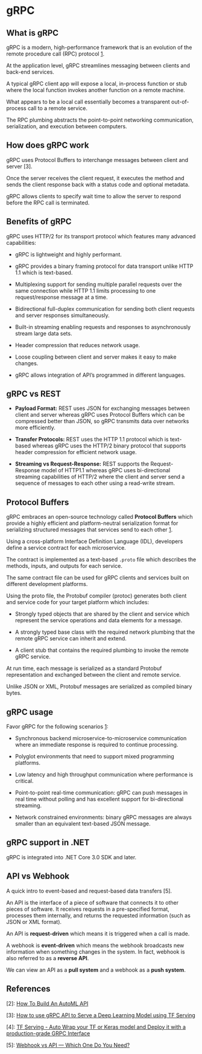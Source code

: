 # gRPC

## What is gRPC

gRPC is a modern, high-performance framework that is an evolution of the remote procedure call (RPC) protocol [1].

At the application level, gRPC streamlines messaging between clients and back-end services.

A typical gRPC client app will expose a local, in-process function or stub where the local function invokes another function on a remote machine.

What appears to be a local call essentially becomes a transparent out-of-process call to a remote service.

The RPC plumbing abstracts the point-to-point networking communication, serialization, and execution between computers.

## How does gRPC work

gRPC uses Protocol Buffers to interchange messages between client and server [3].

Once the server receives the client request, it executes the method and sends the client response back with a status code and optional metadata.

gRPC allows clients to specify wait time to allow the server to respond before the RPC call is terminated.

## Benefits of gRPC

gRPC uses HTTP/2 for its transport protocol which features many advanced capabilities:

- gRPC is lightweight and highly performant.

- gRPC provides a binary framing protocol for data transport unlike HTTP 1.1 which is text-based.

- Multiplexing support for sending multiple parallel requests over the same connection while HTTP 1.1 limits processing to one request/response message at a time.

- Bidirectional full-duplex communication for sending both client requests and server responses simultaneously.

- Built-in streaming enabling requests and responses to asynchronously stream large data sets.

- Header compression that reduces network usage.

- Loose coupling between client and server makes it easy to make changes.

- gRPC allows integration of API’s programmed in different languages.

## gRPC vs REST

- **Payload Format:** REST uses JSON for exchanging messages between client and server whereas gRPC uses Protocol Buffers which can be compressed better than JSON, so gRPC transmits data over networks more efficiently.

-  **Transfer Protocols:** REST uses the HTTP 1.1 protocol which is text-based whereas gRPC uses the HTTP/2 binary protocol that supports header compression for efficient network usage.

- **Streaming vs Request-Response:** REST supports the Request-Response model of HTTP1.1 whereas gRPC uses bi-directional streaming capabilities of HTTP/2 where the client and server send a sequence of messages to each other using a read-write stream.

## Protocol Buffers

gRPC embraces an open-source technology called **Protocol Buffers** which provide a highly efficient and platform-neutral serialization format for serializing structured messages that services send to each other [1].

Using a cross-platform Interface Definition Language (IDL), developers define a service contract for each microservice.

The contract is implemented as a text-based `.proto` file which describes the methods, inputs, and outputs for each service.

The same contract file can be used for gRPC clients and services built on different development platforms.


Using the proto file, the Protobuf compiler (protoc) generates both client and service code for your target platform which includes:

- Strongly typed objects that are shared by the client and service which represent the service operations and data elements for a message.

- A strongly typed base class with the required network plumbing that the remote gRPC service can inherit and extend.

- A client stub that contains the required plumbing to invoke the remote gRPC service.

At run time, each message is serialized as a standard Protobuf representation and exchanged between the client and remote service.

Unlike JSON or XML, Protobuf messages are serialized as compiled binary bytes.


## gRPC usage

Favor gRPC for the following scenarios [1]:

- Synchronous backend microservice-to-microservice communication where an immediate response is required to continue processing.

- Polyglot environments that need to support mixed programming platforms.

- Low latency and high throughput communication where performance is critical.

- Point-to-point real-time communication: gRPC can push messages in real time without polling and has excellent support for bi-directional streaming.

- Network constrained environments: binary gRPC messages are always smaller than an equivalent text-based JSON message.


## gRPC support in .NET

gRPC is integrated into .NET Core 3.0 SDK and later.


## API vs Webhook

A quick intro to event-based and request-based data transfers [5].

An API is the interface of a piece of software that connects it to other pieces of software. It receives requests in a pre-specified format, processes them internally, and returns the requested information (such as JSON or XML format).

An API is **request-driven** which means it is triggered when a call is made.

A webhook is **event-driven** which means the webhook broadcasts new information when something changes in the system. In fact, webhook is also referred to as a **reverse API**.

We can view an API as a **pull system** and a webhook as a **push system**.


## References

[1]: [gRPC](https://docs.microsoft.com/en-us/dotnet/architecture/cloud-native/grpc)

[2]: [How To Build An AutoML API](https://towardsdatascience.com/how-to-build-an-automl-api-8f2dd5f687d1)

[3]: [How to use gRPC API to Serve a Deep Learning Model using TF Serving](https://towardsdatascience.com/serving-deep-learning-model-in-production-using-fast-and-efficient-grpc-6dfe94bf9234)

[4]: [TF Serving - Auto Wrap your TF or Keras model and Deploy it with a production-grade GRPC Interface](https://medium.com/data-science-engineering/using-tensorflow-serving-grpc-38a722451064)

[5]: [Webhook vs API — Which One Do You Need?](https://towardsdatascience.com/webhook-vs-api-which-one-do-you-need-8c430f8ea71b)
